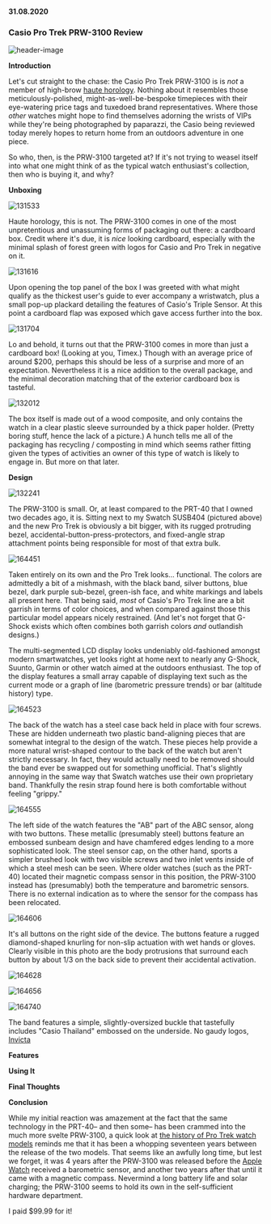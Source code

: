#### 31.08.2020
### Casio Pro Trek PRW-3100 Review

![header-image](media/casio_prw_3100/164451.jpg)

**Introduction**

Let's cut straight to the chase: the Casio Pro Trek PRW-3100 is is _not_ a member of high-brow [haute horology](https://www.watch-wiki.net/index.php?title=Haute_Horlogerie).  Nothing about it resembles those meticulously-polished, might-as-well-be-bespoke timepieces with their eye-watering price tags and tuxedoed brand representatives.  Where those _other_ watches might hope to find themselves adorning the wrists of VIPs while they're being photographed by paparazzi, the Casio being reviewed today merely hopes to return home from an outdoors adventure in one piece.

So who, then, is the PRW-3100 targeted at?  If it's not trying to weasel itself into what one might think of as the typical watch enthusiast's collection, then who is buying it, and why?

**Unboxing**

![131533](media/casio_prw_3100/131533.jpg)

Haute horology, this is not.  The PRW-3100 comes in one of the most unpretentious and unassuming forms of packaging out there: a cardboard box.  Credit where it's due, it is _nice_ looking cardboard, especially with the minimal splash of forest green with logos for Casio and Pro Trek in negative on it.

![131616](media/casio_prw_3100/131616.jpg)

Upon opening the top panel of the box I was greeted with what might qualify as the thickest user's guide to ever accompany a wristwatch, plus a small pop-up plackard detailing the features of Casio's Triple Sensor.  At this point a cardboard flap was exposed which gave access further into the box.

![131704](media/casio_prw_3100/131704.jpg)

Lo and behold, it turns out that the PRW-3100 comes in more than just a cardboard box!  (Looking at you, Timex.)  Though with an average price of around $200, perhaps this should be less of a surprise and more of an expectation.  Nevertheless it is a nice addition to the overall package, and the minimal decoration matching that of the exterior cardboard box is tasteful.

![132012](media/casio_prw_3100/132012.jpg)

The box itself is made out of a wood composite, and only contains the watch in a clear plastic sleeve surrounded by a thick paper holder.  (Pretty boring stuff, hence the lack of a picture.)  A hunch tells me all of the packaging has recycling / composting in mind which seems rather fitting given the types of activities an owner of this type of watch is likely to engage in.  But more on that later.

**Design**

![132241](media/casio_prw_3100/132241.jpg)

The PRW-3100 is small.  Or, at least compared to the PRT-40 that I owned two decades ago, it is.  Sitting next to my Swatch SUSB404 (pictured above) and the new Pro Trek is obviously a bit bigger, with its rugged protruding bezel, accidental-button-press-protectors, and fixed-angle strap attachment points being responsible for most of that extra bulk.

![164451](media/casio_prw_3100/164451.jpg)

Taken entirely on its own and the Pro Trek looks... functional.  The colors are admittedly a bit of a mishmash, with the black band, silver buttons, blue bezel, dark purple sub-bezel, green-ish face, and white markings and labels all present here.  That being said, _most_ of Casio's Pro Trek line are a bit garrish in terms of color choices, and when compared against those this particular model appears nicely restrained.  (And let's not forget that G-Shock exists which often combines both garrish colors _and_ outlandish designs.)

The multi-segmented LCD display looks undeniably old-fashioned amongst modern smartwatches, yet looks right at home next to nearly any G-Shock, Suunto, Garmin or other watch aimed at the outdoors enthusiast.  The top of the display features a small array capable of displaying text such as the current mode or a graph of line (barometric pressure trends) or bar (altitude history) type.

![164523](media/casio_prw_3100/164523.jpg)

The back of the watch has a steel case back held in place with four screws.  These are hidden underneath two plastic band-aligning pieces that are somewhat integral to the design of the watch.  These pieces help provide a more natural wrist-shaped contour to the back of the watch but aren't strictly necessary.  In fact, they would actually need to be removed should the band ever be swapped out for something unofficial.  That's slightly annoying in the same way that Swatch watches use their own proprietary band.  Thankfully the resin strap found here is both comfortable without feeling "grippy."

![164555](media/casio_prw_3100/164555.jpg)

The left side of the watch features the "AB" part of the ABC sensor, along with two buttons.  These metallic (presumably steel) buttons feature an embossed sunbeam design and have chamfered edges lending to a more sophisticated look.  The steel sensor cap, on the other hand, sports a simpler brushed look with two visible screws and two inlet vents inside of which a steel mesh can be seen.  Where older watches (such as the PRT-40) located their magnetic compass sensor in this position, the PRW-3100 instead has (presumably) both the temperature and barometric sensors.  There is no external indication as to where the sensor for the compass has been relocated.

![164606](media/casio_prw_3100/164606.jpg)

It's all buttons on the right side of the device.  The buttons feature a rugged diamond-shaped knurling for non-slip actuation with wet hands or gloves.  Clearly visible in this photo are the body protrusions that surround each button by about 1/3 on the back side to prevent their accidental activation.

![164628](media/casio_prw_3100/164628.jpg)

![164656](media/casio_prw_3100/164656.jpg)

![164740](media/casio_prw_3100/164740.jpg)

The band features a simple, slightly-oversized buckle that tastefully includes "Casio Thailand" embossed on the underside.  No gaudy logos, [Invicta](../2011/2011-12-30-invicta-3449-review.md) 

**Features**

**Using It**

**Final Thoughts**

**Conclusion**

While my initial reaction was amazement at the fact that the same technology in the PRT-40– and then some– has been crammed into the much more svelte PRW-3100, a quick look at [the history of Pro Trek watch models](https://protrek.com/asia-mea/en/concept/history.html) reminds me that it has been a whopping seventeen years between the release of the two models.  That seems like an awfully long time, but lest we forget, it was 4 years after the PRW-3100 was released before the [Apple Watch](https://en.wikipedia.org/wiki/Apple_Watch) received a barometric sensor, and another two years after that until it came with a magnetic compass.  Nevermind a long battery life and solar charging; the PRW-3100 seems to hold its own in the self-sufficient hardware department.

I paid $99.99 for it!


<!-- 
I really like wristwatches.  This might come as a bit of a surprise to some, given that historically I have dedicated comparatively little time– pun intended– towards writing watch reviews for this blog with but a [couple](../2011/2011-12-30-invicta-3449-review.md) of [exceptions](../2013/2013-02-19-more-closet-treasures-fossil-abacus.md).  However, unlike the vast majority of wristwatch afficionados, I would not consider myself a so-called "collector" by any stretch of the imagination.

Sure, I currently own and regularly wear a handful of wristwatches, but I wouldn't consider myself to be a fan of classical [_haute holology_](https://www.watch-wiki.net/index.php?title=Haute_Horlogerie).  Luxury watches simply don't appeal to me in the way they do to many of the mainstream watch collectors one finds on YouTube.  Rolex?  Not for me.  Audemars Piguet?  Too much bling.

That isn't to say there are some luxury watches that tickle my fancy.  Richard Mille, with their wire-suspended custom movements, or Piaget, for pushing the boundary of just how thin a mechanical watch can be made.  However the watches from those companies are, quite simply, astronomically priced.  The value they provide simply doesn't seem worth it compared to more similar and yet more economical models made by Casio or Swatch.  I recognize that the R&D effort to design and build [Rafael Nadal's Richard Mille](https://www.richardmille.com/friends-and-partners/rafael-nadal) compared to a Casio G-Shock is akin to designing ceramic tiles for the Space Shuttle versus clay bricks for a fire pit, but given that the likelihood of tending a backyard fire is mucher for most of us as opposed to hurtling through the atmosphere at 17,000 miles-per-hour, I think the cheaper option will do just fine for my use cases.

Perhaps my mentality stems from my personal history of owning watches that were both budget-friendly as well as extremely useful.  Take, for example, one of the first watches I ever remember owning: the Radio Shack 63-5021 calculator watch from 1999.  (Or so I think, anyway.  I can't find any good information about it online.)  This was a more-or-less impulse purchase by my dad, who purchased two identical units on the spot for my brother and I when we accompanied him to Radio Shack when I was a kid.  Despite the fact that I didn't have much reason to _use_ a calculator watch– I was only 9 or so years old at the time– I fondly remember that watch returning to my wrist intermittently through 5th grade until the keypad finally bit the dust.

Then there was the Casio W-736H-2AV, my first ever Casio watch.  Featuring a built-in vibrating alarm, it was responsible for waking me up every morning without pestering my brother with whom I shared a room.  Of course it didn't do me much good once I stopped wearing a wristwatch to bed, but that didn't change the fact that it was a watch with a unique feature and I thought it was cool at the time.

Nowhere near as cool, however, as my next Casio watch: the Pro Trek PRT-40.  A beast of a watch, my brother and I again acquired matching (albeit in different color schemes) timepieces while on a family vacation in Hong Kong.  Equipped with Casio's first-gen ABC (Altimeter, Barometer, Compass (and Thermometer, which somehow never made the cut for the acronym)) sensor, a big LCD featuring a small array section for graphs, and indiglo backlighting, this was a go-anywhere, do-everything watch for the active outdoorsman.  Being only 12 years old at the time, that description obviously didn't fit me.  But I was far more interested in what my watch was capable of as opposed to what I myself was actually doing. 

**Multifunction Watches Owned (Chronological Order):**
- Radio Shack 63-5021 (Calculator Watch) (From 1999 according to a manual I found)
- Casio W-736H-2AV (Vibrating Alarm)
- Casio PRT-40 (Pro Trek w/ABC Sensor)
- Timex TMX2 (MP3 Player)
- Casio WQV-3 (Color Camera) (_Also worn by Sir Paul McCartney!_)
- Misfit Shine (Activity and Sleep Tracking)
- Pebble (Phone Notifications)
- Citizen JY8035-04E (Solar, Atomic, UTC, Slide Rule)
- Casio PRW-3100YB-1CR (New)

**Lusted after**
PRT-1GP = GPS watch w/big lithium battery

 -->
